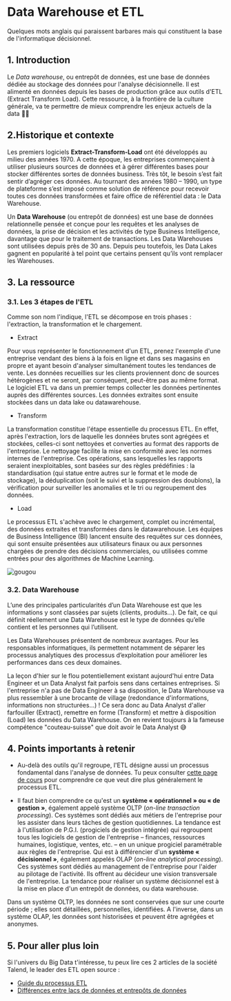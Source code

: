 # Data Warehouse et ETL
Quelques mots anglais qui paraissent barbares mais qui constituent la base de l'informatique décisionnel.

## 1. Introduction
Le *Data warehouse*, ou entrepôt de données, est une base de données dédiée au stockage des données pour l'analyse décisionnelle. Il est alimenté en données depuis les bases de production grâce aux outils d'ETL (Extract Transform Load). Cette ressource, à la frontière de la culture générale, va te permettre de mieux comprendre les enjeux actuels de la data 👻👻

## 2.Historique et contexte
Les premiers logiciels **Extract-Transform-Load** ont été développés au milieu des années 1970. A cette époque, les entreprises commençaient à utiliser plusieurs sources de données et à gérer différentes bases pour stocker différentes sortes de données business. Très tôt, le besoin s’est fait sentir d’agréger ces données. Au tournant des années 1980 – 1990, un type de plateforme s’est imposé comme solution de référence pour recevoir toutes ces données transformées et faire office de référentiel data : le Data Warehouse.

Un **Data Warehouse** (ou entrepôt de données) est une base de données relationnelle pensée et conçue pour les requêtes et les analyses de données, la prise de décision et les activités de type Business Intelligence, davantage que pour le traitement de transactions. Les Data Warehouses sont utilisées depuis près de 30 ans. Depuis peu toutefois, les Data Lakes gagnent en popularité à tel point que certains pensent qu’ils vont remplacer les Warehouses. 

## 3. La ressource

### 3.1. Les 3 étapes de l'ETL

Comme son nom l'indique, l'ETL se décompose en trois phases : l'extraction, la transformation et le chargement.

- Extract

Pour vous représenter le fonctionnement d'un ETL, prenez l'exemple d'une entreprise vendant des biens à la fois en ligne et dans ses magasins en propre et ayant besoin d'analyser simultanément toutes les tendances de vente. Les données recueillies sur les clients proviennent donc de sources hétérogènes et ne seront, par conséquent, peut-être pas au même format. Le logiciel ETL va dans un premier temps collecter les données pertinentes auprès des différentes sources. Les données extraites sont ensuite stockées dans un data lake ou datawarehouse.

- Transform

La transformation constitue l'étape essentielle du processus ETL. En effet, après l'extraction, lors de laquelle les données brutes sont agrégées et stockées, celles-ci sont nettoyées et converties au format des rapports de l'entreprise. Le nettoyage facilite la mise en conformité avec les normes internes de l'entreprise. Ces opérations, sans lesquelles les rapports seraient inexploitables, sont basées sur des règles prédéfinies : la standardisation (qui statue entre autres sur le format et le mode de stockage), la déduplication (soit le suivi et la suppression des doublons), la vérification pour surveiller les anomalies et le tri ou regroupement des données.

- Load

Le processus ETL s'achève avec le chargement, complet ou incrémental, des données extraites et transformées dans le datawarehouse. Les équipes de Business Intelligence (BI) lancent ensuite des requêtes sur ces données, qui sont ensuite présentées aux utilisateurs finaux ou aux personnes chargées de prendre des décisions commerciales, ou utilisées comme entrées pour des algorithmes de Machine Learning.

![gougou](https://static.axysweb.com/uploads/2018/11/ETL-infographie-axysweb-1024x404.png)

### 3.2. Data Warehouse 

L’une des principales particularités d’un Data Warehouse est que les informations y sont classées par sujets (clients, produits…). De fait, ce qui définit réellement une Data Warehouse est le type de données qu’elle contient et les personnes qui l’utilisent.

Les Data Warehouses présentent de nombreux avantages. Pour les responsables informatiques, ils permettent notamment de séparer les processus analytiques des processus d’exploitation pour améliorer les performances dans ces deux domaines.

La leçon d'hier sur le flou potentiellement existant aujourd'hui entre Data Engineer et un Data Analyst fait parfois sens dans certaines entreprises. Si l'entreprise n'a pas de Data Engineer à sa disposition, le Data Warehouse va plus ressembler à une brocante de village (redondance d'informations, informations non structurées...) ! Ce sera donc au Data Analyst d'aller farfouiller (Extract), remettre en forme (Transform) et mettre à disposition (Load) les données du Data Warehouse. On en revient toujours à la fameuse compétence "couteau-suisse" que doit avoir le Data Analyst 😅


## 4. Points importants à retenir
- Au-delà des outils qu'il regroupe, l'ETL désigne aussi un processus fondamental dans l'analyse de données. Tu peux consulter [cette page de cours](https://openclassrooms.com/fr/courses/7168871-apprenez-les-bases-du-langage-python/7296776-extrayez-et-transformez-des-donnees-avec-l-extraction-web) pour comprendre ce que veut dire plus généralement le processus ETL.

- Il faut bien comprendre ce qu'est un **système « opérationnel » ou « de gestion »**, également appelé système OLTP (*on-line transaction processing*). Ces systèmes sont dédiés aux métiers de l'entreprise pour les assister dans leurs tâches de gestion quotidiennes. La tendance est à l'utilisation de P.G.I. (progiciels de gestion intégrée) qui regroupent tous les logiciels de gestion de l'entreprise – finances, ressources humaines, logistique, ventes, etc. – en un unique progiciel paramétrable aux règles de l'entreprise. Qui est à différencier d'un **système « décisionnel »**, également appelés OLAP (*on-line analytical processing*). Ces systèmes sont dédiés au management de l'entreprise pour l'aider au pilotage de l'activité. Ils offrent au décideur une vision transversale de l'entreprise. La tendance pour réaliser un système décisionnel est à la mise en place d'un entrepôt de données, ou data warehouse.

Dans un système OLTP, les données ne sont conservées que sur une courte période ; elles sont détaillées, personnelles, identifiées. A l'inverse, dans un système OLAP, les données sont historisées et peuvent être agrégées et anonymes.


## 5. Pour aller plus loin
Si l'univers du Big Data t'intéresse, tu peux lire ces 2 articles de la société Talend, le leader des ETL open source : 
- [Guide du processus ETL](https://www.talend.com/fr/resources/guide-etl/)
- [Différences entre lacs de données et entrepôts de données](https://www.talend.com/fr/resources/data-lake-vs-data-warehouse/)
